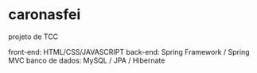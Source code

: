 # caronasfei

projeto de TCC

front-end: HTML/CSS/JAVASCRIPT
back-end: Spring Framework / Spring MVC 
banco de dados: MySQL / JPA / Hibernate

